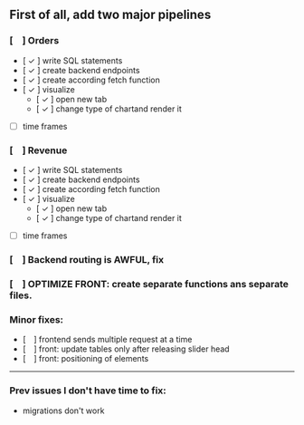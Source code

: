 ## First of all, add two major pipelines
### [ ] Orders
  - [ ✓ ] write SQL statements
  - [ ✓ ] create backend endpoints
  - [ ✓ ] create according fetch function
  - [ ✓ ] visualize
    - [ ✓ ] open new tab 
    - [ ✓ ] change type of chartand render it
  - [  ] time frames

### [ ] Revenue
  - [ ✓ ] write SQL statements
  - [ ✓ ] create backend endpoints
  - [ ✓ ] create according fetch function
  - [ ✓ ] visualize
    - [ ✓ ] open new tab 
    - [ ✓ ] change type of chartand render it
  - [  ] time frames

### [ ] Backend routing is AWFUL, fix
### [ ] OPTIMIZE FRONT: create separate functions ans separate files.

### Minor fixes:
- [ ] frontend sends multiple request at a time
- [ ] front: update tables only after releasing slider head
- [ ] front: positioning of elements
---
### Prev issues I don't have time to fix:
- migrations don't work
